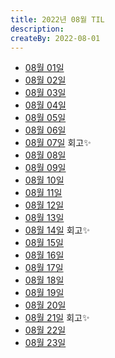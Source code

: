 ```yaml
---
title: 2022년 08월 TIL
description: 
createBy: 2022-08-01
---
```


- [08월 01일](./20220801.md)
- [08월 02일](./20220802.md)
- [08월 03일](./20220803.md)
- [08월 04일](./20220804.md)
- [08월 05일](./20220805.md)
- [08월 06일](./20220806.md)
- [08월 07일](./20220807.md) 회고✨
- [08월 08일](./20220808.md)
- [08월 09일](./20220809.md)
- [08월 10일](./20220810.md)
- [08월 11일](./20220811.md)
- [08월 12일](./20220812.md)
- [08월 13일](./20220813.md)
- [08월 14일](./20220814.md) 회고✨
- [08월 15일](./20220815.md)
- [08월 16일](./20220816.md)
- [08월 17일](./20220817.md)
- [08월 18일](./20220818.md)
- [08월 19일](./20220819.md)
- [08월 20일](./20220820.md)
- [08월 21일](./20220821.md) 회고✨
- [08월 22일](./20220822.md) 
- [08월 23일](./20220823.md) 

